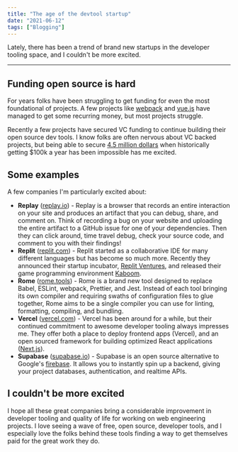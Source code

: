 ```yaml
---
title: "The age of the devtool startup"
date: "2021-06-12"
tags: ["Blogging"]
---
```


Lately, there has been a trend of brand new startups in the developer tooling space, and I couldn't be more excited.

---

## Funding open source is hard

For years folks have been struggling to get funding for even the most foundational of projects. A few projects like [webpack](https://opencollective.com/webpack) and [vue.js](https://www.patreon.com/evanyou) have managed to get some recurring money, but most projects struggle.

Recently a few projects have secured VC funding to continue building their open source dev tools. I know folks are often nervous about VC backed projects, but being able to secure [4.5 million dollars](https://rome.tools/blog/announcing-rome-tools-inc/) when historically getting $100k a year has been impossible has me excited.

## Some examples

A few companies I'm particularly excited about:

- **Replay** ([replay.io](https://replay.io/)) - Replay is a browser that records an entire interaction on your site and produces an artifact that you can debug, share, and comment on. Think of recording a bug on your website and uploading the entire artifact to a GitHub issue for one of your dependencies. Then they can click around, time travel debug, check your source code, and comment to you with their findings!
- **Replit** ([replit.com](https://replit.com/)) - Replit started as a collaborative IDE for many different languages but has become so much more. Recently they announced their startup incubator, [Replit Ventures](https://blog.replit.com/ventures), and released their game programming environment [Kaboom](https://replit.com/kaboom).
- **Rome** ([rome.tools](https://rome.tools/)) - Rome is a brand new tool designed to replace Babel, ESLint, webpack, Prettier, and Jest. Instead of each tool bringing its own compiler and requiring swaths of configuration files to glue together, Rome aims to be a single compiler you can use for linting, formatting, compiling, and bundling.
- **Vercel** ([vercel.com](https://vercel.com/)) - Vercel has been around for a while, but their continued commitment to awesome developer tooling always impresses me. They offer both a place to deploy frontend apps (Vercel), and an open sourced framework for building optimized React applications ([Next.js](https://nextjs.org/)).
- **Supabase** ([supabase.io](https://supabase.io/)) - Supabase is an open source alternative to Google's [firebase](https://firebase.google.com/). It allows you to instantly spin up a backend, giving your project databases, authentication, and realtime APIs.

## I couldn't be more excited

I hope all these great companies bring a considerable improvement in developer tooling and quality of life for working on web engineering projects. I love seeing a wave of free, open source, developer tools, and I especially love the folks behind these tools finding a way to get themselves paid for the great work they do.
